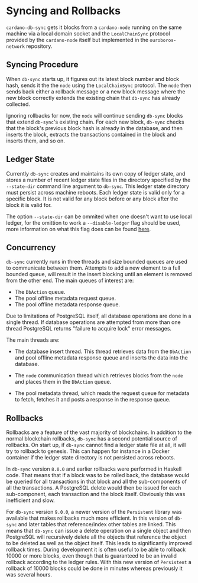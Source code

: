 # Syncing and Rollbacks

`cardano-db-sync` gets it blocks from a `cardano-node` running on the same machine via a local
domain socket and the `LocalChainSync` protocol provided by the `cardano-node` itself but
implemented in the `ouroboros-network` repository.


## Syncing Procedure

When `db-sync` starts up, it figures out its latest block number and block hash, sends it the
the `node` using the `LocalChainSync` protocol. The `node` then sends back either a rollback
message or a new block message where the new block correctly extends the existing chain that
`db-sync` has already collected.

Ignoring rollbacks for now, the `node` will continue sending `db-sync` blocks that extend
`db-sync`'s existing chain. For each new block, `db-sync` checks that the block's previous
block hash is already in the database, and then inserts the block, extracts the transactions
contained in the block and inserts them, and so on.


## Ledger State

Currently `db-sync` creates and maintains its own copy of ledger state, and stores a number
of recent ledger state files in the directory specified by the `--state-dir` command line
argument to `db-sync`. This ledger state directory must persist across machine reboots.
Each ledger state is valid only for a specific block. It is not valid for any block before
or any block after the block it is valid for.

The option `--state-dir` can be ommited when one doesn't want to use local ledger, for the omittion to work a `--disable-ledger` flag should be used, more information on what this flag does can be found [here](./configuration.md#--disable-ledger).


## Concurrency

`db-sync` currently runs in three threads and size bounded queues are used to communicate
between them. Attempts to add a new element to a full bounded queue, will result in the
insert blocking until an element is removed from the other end. The main queues of interest
are:

* The `DbAction` queue.
* The pool offline metadata request queue.
* The pool offline metadata response queue.

Due to limitations of PostgreSQL itself, all database operations are done in a single thread.
If database operations are attempted from more than one thread PostgreSQL returns "failure
to acquire lock" error messages.

The main threads are:

* The database insert thread. This thread retrieves data from the `DbAction` and pool
  offline metadata response queue and inserts the data into the database.

* The `node` communication thread which retrieves blocks from the `node` and places them in
  the `DbAction` queue.
* The pool metadata thread, which reads the request queue for metadata to fetch, fetches it
  and posts a response in the response queue.


## Rollbacks

Rollbacks are a feature of the vast majority of blockchains. In addition to the normal
blockchain rollbacks, `db-sync` has a second potential source of rollbacks. On start up,
if `db-sync` cannot find a ledger state file at all, it will try to rollback to genesis.
This can happen for instance in a Docker container if the ledger state directory is not
persisted across reboots.

In `db-sync` version `8.0.0` and earlier rollbacks were performed in Haskell code. That
means that if a block was to be rolled back, the database would be queried for all transactions
in that block and all the sub-components of all the transactions. A PostgreSQL delete would
then be issued for each sub-component, each transaction and the block itself. Obviously
this was inefficient and slow.

For `db-sync` version `9.0.0`, a newer version of the `Persistent` library was available that
makes rollbacks much more efficient. In this version of `db-sync` and later tables that
reference/index other tables are linked. This means that `db-sync` can issue a delete
operation on a single object and then PostgreSQL will recursively delete all the objects that
reference the object to be deleted as well as the object itself. This leads to significantly
improved rollback times. During development it is often useful to be able to rollback 10000
or more blocks, even though that is guaranteed to be an invalid rollback according to the ledger
rules. With this new version of `Persistent` a rollback of 10000 blocks could be done in
minutes whereas previously it was several hours.

